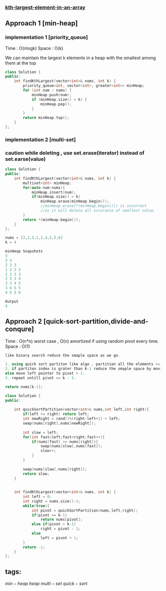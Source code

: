 ### [kth-largest-element-in-an-array](sl)

## Approach 1 [min-heap]

### implementation 1 [priority_queue]
Time : O(nlogk)
Space : O(k)

We can maintain the largest k elements in a heap with the smallest among them at the top

```cpp
class Solution {
public:
    int findKthLargest(vector<int>& nums, int k) {
        priority_queue<int, vector<int>, greater<int>> minHeap;
        for (int num : nums) {
            minHeap.push(num);
            if (minHeap.size() > k) {
                minHeap.pop();
            }
        }
        return minHeap.top();
    }
};
``` 

### implementation 2 [multi-set] 

### caution while deleting , use set.erase(iterator) instead of set.earse(value)

```cpp
class Solution {
public:
    int findKthLargest(vector<int>& nums, int k) {
        multiset<int> minHeap;
        for(auto num:nums){
            minHeap.insert(num); 
            if(minHeap.size() > k)
                minHeap.erase(minHeap.begin());
                //minHeap.erase(*(minHeap.begin())) is incorrect 
                //as it will delete all occurance of smallest value.
        }
        return *(minHeap.begin());
    }
};
```

```cpp
nums = [3,2,3,1,2,4,5,5,6]
k = 4

minHeap Snapshots
3 
2 3 
2 3 3 
1 2 3 3 
2 2 3 3 
2 3 3 4 
3 3 4 5 
3 4 5 5 
4 5 5 6 

Output
4
```

## Approach 2 [quick-sort-partition,divide-and-conqure]

Time : O(n*n) worst case , O(n) amortized if using random pivot every time.
Space : O(1)

```cpp
like binary search reduce the smaple space as we go.

1. using quick sort partiton like algo , partition all the elements >= to nums[right] and return pivot index.
2. if partiton index is grater than k-1 reduce the smaple space by moving the right pointer to pivot - 1;
else move left pointer to pivot + 1.
3. repeat untill pivot == k - 1. 

return nums[k-1];
```

```cpp
class Solution {
public:
    
    int quickSortPartition(vector<int>& nums,int left,int right){
        if(left >= right) return left;
        int newRight = rand()%(right-left+1) + left;
        swap(nums[right],nums[newRight]);
        
        int slow = left;
        for(int fast=left;fast<right;fast++){
            if(nums[fast] >= nums[right]){
                swap(nums[slow],nums[fast]);
                slow++;
            }
        }
        
        swap(nums[slow],nums[right]);
        return slow;
    }
    
    
    int findKthLargest(vector<int>& nums, int k) {
        int left = 0;
        int right = nums.size()-1;
        while(true){
            int pivot = quickSortPartition(nums,left,right);
            if(pivot == k-1)
                return nums[pivot];
            else if(pivot > k-1)
                right = pivot - 1;
            else
                left = pivot + 1;
        }
        return -1;
    }
};
```

## tags:
$min-heap$
$heap$
$multi-set$
$quick-sort$